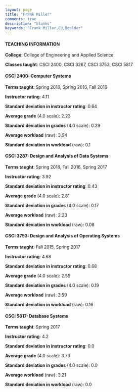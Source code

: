 ```yaml
---
layout: page
title: "Frank Miller" 
comments: true
description: "blanks"
keywords: "Frank Miller,CU,Boulder"
---
```

<head>
<script src="https://ajax.googleapis.com/ajax/libs/jquery/2.1.3/jquery.min.js"></script>
<script src="https://dl.dropboxusercontent.com/s/pc42nxpaw1ea4o9/highcharts.js?dl=0"></script>
<!-- <script src="../assets/js/highcharts.js"></script> -->
<style type="text/css">@font-face {
	font-family: "Bebas Neue";
	src: url(https://www.filehosting.org/file/details/544349/BebasNeue Regular.otf) format("opentype");
	}
	h1.Bebas { 
		font-family: "Bebas Neue", Verdana, Tahoma;
	}
</style>
</head>
	   
#### TEACHING INFORMATION

**College**: College of Engineering and Applied Science

**Classes taught**: CSCI 2400, CSCI 3287, CSCI 3753, CSCI 5817

#### CSCI 2400: Computer Systems

**Terms taught**: Spring 2016, Spring 2016, Fall 2016

**Instructor rating**: 4.11

**Standard deviation in instructor rating**: 0.64

**Average grade** (4.0 scale): 2.23

**Standard deviation in grades** (4.0 scale): 0.29

**Average workload** (raw): 3.94

**Standard deviation in workload** (raw): 0.1

#### CSCI 3287: Design and Analysis of Data Systems

**Terms taught**: Spring 2016, Fall 2016, Spring 2017

**Instructor rating**: 3.92

**Standard deviation in instructor rating**: 0.43

**Average grade** (4.0 scale): 2.81

**Standard deviation in grades** (4.0 scale): 0.17

**Average workload** (raw): 2.23

**Standard deviation in workload** (raw): 0.08

#### CSCI 3753: Design and Analysis of Operating Systems

**Terms taught**: Fall 2015, Spring 2017

**Instructor rating**: 4.68

**Standard deviation in instructor rating**: 0.68

**Average grade** (4.0 scale): 2.55

**Standard deviation in grades** (4.0 scale): 0.19

**Average workload** (raw): 3.59

**Standard deviation in workload** (raw): 0.16

#### CSCI 5817: Database Systems

**Terms taught**: Spring 2017

**Instructor rating**: 4.2

**Standard deviation in instructor rating**: 0.0

**Average grade** (4.0 scale): 3.73

**Standard deviation in grades** (4.0 scale): 0.0

**Average workload** (raw): 3.21

**Standard deviation in workload** (raw): 0.0


